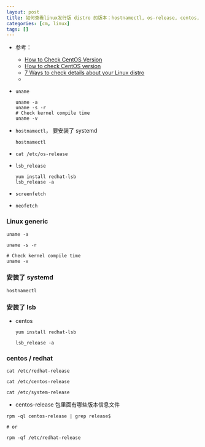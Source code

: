 ```yaml
---
layout: post
title: 如何查看linux发行版 distro 的版本：hostnamectl, os-release, centos, lsb_release, screenfetch, neofetch
categories: [cm, linux]
tags: []
---
```


* 参考： 
    * [How to Check CentOS Version](https://www.thegeekdiary.com/how-to-check-centos-version/)
    * [How to check CentOS version](https://linuxconfig.org/how-to-check-centos-version)
    * [7 Ways to check details about your Linux distro](https://linuxh2o.com/7-ways-to-check-details-about-your-linux-distro/)
    * []()

* `uname`
    ~~~
    uname -a
    uname -s -r
    # Check kernel compile time 
    uname -v
    ~~~

* `hostnamectl`， 要安装了 systemd
    ~~~
    hostnamectl
    ~~~

* `cat /etc/os-release`

* `lsb_release`
    ~~~
    yum install redhat-lsb
    lsb_release -a
    ~~~

* `screenfetch`

* `neofetch`



### Linux generic

`uname -a`

`uname -s -r`

~~~
# Check kernel compile time 
uname -v
~~~



### 安装了 systemd

~~~
hostnamectl
~~~


### 安装了 lsb

* centos

    ~~~
    yum install redhat-lsb

    lsb_release -a
    ~~~





### centos / redhat

`cat /etc/redhat-release`

`cat /etc/centos-release`

`cat /etc/system-release`


* centos-release 包里面有哪些版本信息文件

~~~
rpm -ql centos-release | grep release$

# or

rpm -qf /etc/redhat-release
~~~

